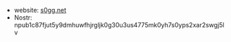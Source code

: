 - website: [s0gg.net](https://s0gg.net)
- Nostr: npub1c87fjut5y9dmhuwfhjrgljk0g30u3us4775mk0yh7s0yps2xar2swgj5lv

<!--
**s0gg/s0gg** is a ✨ _special_ ✨ repository because its `README.md` (this file) appears on your GitHub profile.

Here are some ideas to get you started:

- 🔭 I’m currently working on ...
- 🌱 I’m currently learning ...
- 👯 I’m looking to collaborate on ...
- 🤔 I’m looking for help with ...
- 💬 Ask me about ...
- 📫 How to reach me: ...
- 😄 Pronouns: ...
- ⚡ Fun fact: ...
-->

